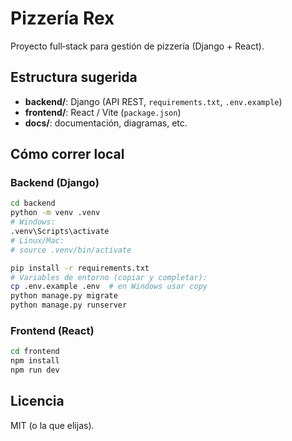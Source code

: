 # Pizzería Rex

Proyecto full‑stack para gestión de pizzería (Django + React).

## Estructura sugerida
- **backend/**: Django (API REST, `requirements.txt`, `.env.example`)
- **frontend/**: React / Vite (`package.json`)
- **docs/**: documentación, diagramas, etc.

## Cómo correr local
### Backend (Django)
```bash
cd backend
python -m venv .venv
# Windows:
.venv\Scripts\activate
# Linux/Mac:
# source .venv/bin/activate

pip install -r requirements.txt
# Variables de entorno (copiar y completar):
cp .env.example .env  # en Windows usar copy
python manage.py migrate
python manage.py runserver
```

### Frontend (React)
```bash
cd frontend
npm install
npm run dev
```

## Licencia
MIT (o la que elijas).
